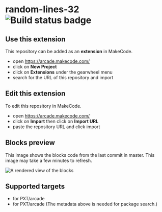 # random-lines-32 ![Build status badge](https://github.com/wecodemakecode/random-lines-32/workflows/MakeCode/badge.svg)



## Use this extension

This repository can be added as an **extension** in MakeCode.

* open https://arcade.makecode.com/
* click on **New Project**
* click on **Extensions** under the gearwheel menu
* search for the URL of this repository and import

## Edit this extension

To edit this repository in MakeCode.

* open https://arcade.makecode.com/
* click on **Import** then click on **Import URL**
* paste the repository URL and click import

## Blocks preview

This image shows the blocks code from the last commit in master.
This image may take a few minutes to refresh.

![A rendered view of the blocks](https://github.com/wecodemakecode/random-lines-32/raw/master/.makecode/blocks.png)

## Supported targets

* for PXT/arcade
* for PXT/arcade
(The metadata above is needed for package search.)

